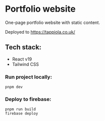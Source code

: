 # Portfolio website

One-page portfolio website with static content.

Deployed to https://tappiola.co.uk/

## Tech stack:
- React v19
- Tailwind CSS


### Run project locally:
```
pnpm dev
```

### Deploy to firebase:
```
pnpm run build
firebase deploy
```
